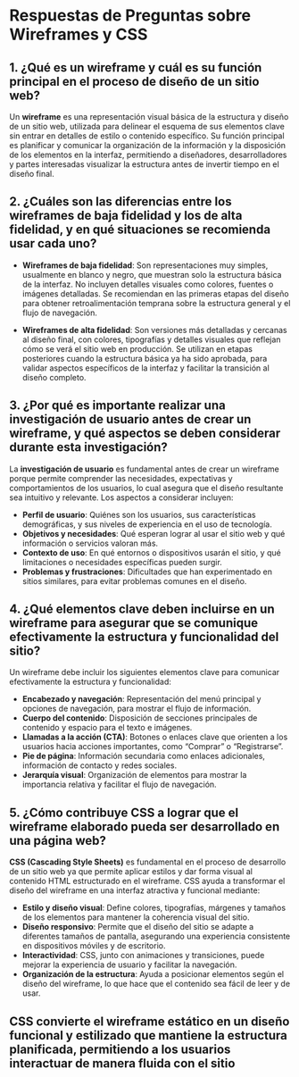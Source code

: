 # Respuestas de Preguntas sobre Wireframes y CSS

## 1. ¿Qué es un wireframe y cuál es su función principal en el proceso de diseño de un sitio web?

Un **wireframe** es una representación visual básica de la estructura y diseño de un sitio web, utilizada para delinear el esquema de sus elementos clave sin entrar en detalles de estilo o contenido específico. Su función principal es planificar y comunicar la organización de la información y la disposición de los elementos en la interfaz, permitiendo a diseñadores, desarrolladores y partes interesadas visualizar la estructura antes de invertir tiempo en el diseño final.

## 2. ¿Cuáles son las diferencias entre los wireframes de baja fidelidad y los de alta fidelidad, y en qué situaciones se recomienda usar cada uno?

- **Wireframes de baja fidelidad**: Son representaciones muy simples, usualmente en blanco y negro, que muestran solo la estructura básica de la interfaz. No incluyen detalles visuales como colores, fuentes o imágenes detalladas. Se recomiendan en las primeras etapas del diseño para obtener retroalimentación temprana sobre la estructura general y el flujo de navegación.

- **Wireframes de alta fidelidad**: Son versiones más detalladas y cercanas al diseño final, con colores, tipografías y detalles visuales que reflejan cómo se verá el sitio web en producción. Se utilizan en etapas posteriores cuando la estructura básica ya ha sido aprobada, para validar aspectos específicos de la interfaz y facilitar la transición al diseño completo.

## 3. ¿Por qué es importante realizar una investigación de usuario antes de crear un wireframe, y qué aspectos se deben considerar durante esta investigación?

La **investigación de usuario** es fundamental antes de crear un wireframe porque permite comprender las necesidades, expectativas y comportamientos de los usuarios, lo cual asegura que el diseño resultante sea intuitivo y relevante. Los aspectos a considerar incluyen:

- **Perfil de usuario**: Quiénes son los usuarios, sus características demográficas, y sus niveles de experiencia en el uso de tecnología.
- **Objetivos y necesidades**: Qué esperan lograr al usar el sitio web y qué información o servicios valoran más.
- **Contexto de uso**: En qué entornos o dispositivos usarán el sitio, y qué limitaciones o necesidades específicas pueden surgir.
- **Problemas y frustraciones**: Dificultades que han experimentado en sitios similares, para evitar problemas comunes en el diseño.

## 4. ¿Qué elementos clave deben incluirse en un wireframe para asegurar que se comunique efectivamente la estructura y funcionalidad del sitio?

Un wireframe debe incluir los siguientes elementos clave para comunicar efectivamente la estructura y funcionalidad:

- **Encabezado y navegación**: Representación del menú principal y opciones de navegación, para mostrar el flujo de información.
- **Cuerpo del contenido**: Disposición de secciones principales de contenido y espacio para el texto e imágenes.
- **Llamadas a la acción (CTA)**: Botones o enlaces clave que orienten a los usuarios hacia acciones importantes, como “Comprar” o “Registrarse”.
- **Pie de página**: Información secundaria como enlaces adicionales, información de contacto y redes sociales.
- **Jerarquía visual**: Organización de elementos para mostrar la importancia relativa y facilitar el flujo de navegación.

## 5. ¿Cómo contribuye CSS a lograr que el wireframe elaborado pueda ser desarrollado en una página web?

**CSS (Cascading Style Sheets)** es fundamental en el proceso de desarrollo de un sitio web ya que permite aplicar estilos y dar forma visual al contenido HTML estructurado en el wireframe. CSS ayuda a transformar el diseño del wireframe en una interfaz atractiva y funcional mediante:

- **Estilo y diseño visual**: Define colores, tipografías, márgenes y tamaños de los elementos para mantener la coherencia visual del sitio.
- **Diseño responsivo**: Permite que el diseño del sitio se adapte a diferentes tamaños de pantalla, asegurando una experiencia consistente en dispositivos móviles y de escritorio.
- **Interactividad**: CSS, junto con animaciones y transiciones, puede mejorar la experiencia de usuario y facilitar la navegación.
- **Organización de la estructura**: Ayuda a posicionar elementos según el diseño del wireframe, lo que hace que el contenido sea fácil de leer y de usar.

## CSS convierte el wireframe estático en un diseño funcional y estilizado que mantiene la estructura planificada, permitiendo a los usuarios interactuar de manera fluida con el sitio

